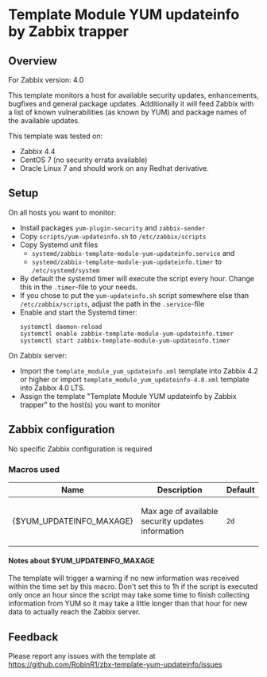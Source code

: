# Template Module YUM updateinfo by Zabbix trapper

## Overview

For Zabbix version: 4.0

This template monitors a host for available security updates, enhancements, bugfixes and general package updates.
Additionally it will feed Zabbix with a list of known vulnerabilities (as known by YUM) and package names of the available updates.

This template was tested on:

- Zabbix 4.4
- CentOS 7 (no security errata available)
- Oracle Linux 7
and should work on any Redhat derivative.

## Setup

On all hosts you want to monitor:
- Install packages `yum-plugin-security` and `zabbix-sender` 
- Copy `scripts/yum-updateinfo.sh` to `/etc/zabbix/scripts`
- Copy Systemd unit files 
  - `systemd/zabbix-template-module-yum-updateinfo.service` and 
  - `systemd/zabbix-template-module-yum-updateinfo.timer` 
  to `/etc/systemd/system`
- By default the systemd timer will execute the script every hour. Change this in the `.timer`-file to your needs.
- If you chose to put the `yum-updateinfo.sh` script somewhere else than `/etc/zabbix/scripts`, adjust the path in the `.service`-file
- Enable and start the Systemd timer:
  ```
  systemctl daemon-reload
  systemctl enable zabbix-template-module-yum-updateinfo.timer
  systemctl start zabbix-template-module-yum-updateinfo.timer
  ```
On Zabbix server:
- Import the `template_module_yum_updateinfo.xml` template into Zabbix 4.2 or higher
  or import `template_module_yum_updateinfo-4.0.xml` template into Zabbix 4.0 LTS.
- Assign the template "Template Module YUM updateinfo by Zabbix trapper" to the host(s) you want to monitor

## Zabbix configuration

No specific Zabbix configuration is required

### Macros used

|Name|Description|Default|
|----|-----------|-------|
|{$YUM_UPDATEINFO_MAXAGE} |<p>Max age of available security updates information</p>|`2d` |

#### Notes about $YUM_UPDATEINFO_MAXAGE

The template will trigger a warning if no new information was received within the time set by this macro. Don't set this to 1h if the script is executed only once an hour since the script may take some time to finish collecting information from YUM so it may take a little longer than that hour for new data to actually reach the Zabbix server.

## Feedback

Please report any issues with the template at https://github.com/RobinR1/zbx-template-yum-updateinfo/issues